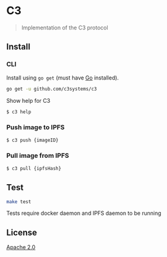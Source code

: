 # C3

> Implementation of the C3 protocol

## Install

### CLI

Install using `go get` (must have [Go](https://golang.org/doc/install) installed).

```bash
go get -u github.com/c3systems/c3
```

Show help for C3

```bash
$ c3 help
```

### Push image to IPFS

```bash
$ c3 push {imageID}
```

### Pull image from IPFS

```bash
$ c3 pull {ipfsHash}
```

## Test

```bash
make test
```

Tests require docker daemon and IPFS daemon to be running

## License

[Apache 2.0](LICENSE)
